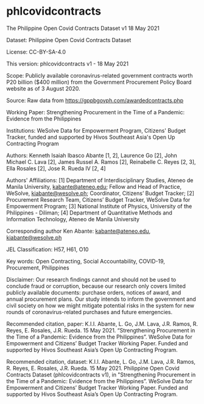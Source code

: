 # phlcovidcontracts
The Philippine Open Covid Contracts Dataset v1 18 May 2021

Dataset: Philippine Open Covid Contracts Dataset

License: CC-BY-SA-4.0

This version: phlcovidcontracts v1 - 18 May 2021

Scope: Publicly available coronavirus-related government contracts worth P20 billion ($400 million) from the Government Procurement Policy Board website as of 3 August 2020.

Source: Raw data from https://gppbgovph.com/awardedcontracts.php
	
Working Paper: Strengthening Procurement in the Time of a Pandemic: Evidence from the Philippines

Institutions: WeSolve Data for Empowerment Program, Citizens' Budget Tracker, funded and supported by Hivos Southeast Asia's Open Up Contracting Program

Authors: Kenneth Isaiah Ibasco Abante [1, 2], Laurence Go [2], John Michael C. Lava [2], James Russel A. Ramos [2], Reinabelle C. Reyes [2, 3], Ella Rosales [2], Jose R. Rueda IV [2, 4]

Authors' Affiliations:
[1] Department of Interdisciplinary Studies, Ateneo de Manila University, kabante@ateneo.edu; Fellow and Head of Practice, WeSolve, kiabante@wesolve.ph; Coordinator, Citizens’ Budget Tracker;
[2] Procurement Research Team, Citizens’ Budget Tracker, WeSolve Data for Empowerment Program;
[3] National Institute of Physics, University of the Philippines - Diliman;
[4] Department of Quantitative Methods and Information Technology, Ateneo de Manila University

Corresponding author
Ken Abante: kabante@ateneo.edu, kiabante@wesolve.ph

JEL Classification: H57, H61, O10

Key words: Open Contracting, Social Accountability, COVID-19, Procurement, Philippines

Disclaimer:	Our research findings cannot and should not be used to conclude fraud or corruption, because our research only covers limited publicly available documents: purchase orders, notices of award, and annual procurement plans. Our study intends to inform the government and civil society on how we might mitigate potential risks in the system for new rounds of coronavirus-related purchases and future emergencies.

Recommended citation, paper: K.I.I. Abante, L. Go, J.M. Lava, J.R. Ramos, R. Reyes, E. Rosales, J.R. Rueda. 15 May 2021. “Strengthening Procurement in the Time of a Pandemic: Evidence from the Philippines”. WeSolve Data for Empowerment and Citizens’ Budget Tracker Working Paper. Funded and supported by Hivos Southeast Asia’s Open Up Contracting Program.

Recommended citation, dataset: K.I.I. Abante, L. Go, J.M. Lava, J.R. Ramos, R. Reyes, E. Rosales, J.R. Rueda. 15 May 2021. Philippine Open Covid Contracts Dataset (phlcovidcontracts v1), in "Strengthening Procurement in the Time of a Pandemic: Evidence from the Philippines”. WeSolve Data for Empowerment and Citizens’ Budget Tracker Working Paper. Funded and supported by Hivos Southeast Asia’s Open Up Contracting Program.
